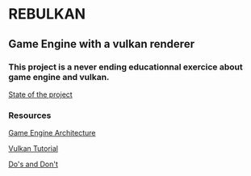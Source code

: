 # REBULKAN
## Game Engine with a vulkan renderer

### This project is a never ending educationnal exercice about game engine and vulkan.

[State of the project](https://github.com/galliume/rebulkan/projects/1)

### Resources
[Game Engine Architecture](https://www.amazon.fr/Engine-Architecture-Third-Jason-Gregory/dp/1138035459/)

[Vulkan Tutorial](https://vulkan-tutorial.com/)

[Do's and Don't](https://developer.nvidia.com/blog/vulkan-dos-donts/)
